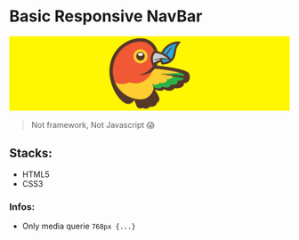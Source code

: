 # Basic Responsive NavBar # 

[![Banner](assets/banner.jpg)](https://github.com/deppbrazil/responsive-nav-bar)

> Not framework, Not Javascript 😱

## Stacks: ##
* HTML5
* CSS3

### Infos: ###
* Only media querie `768px {...}`